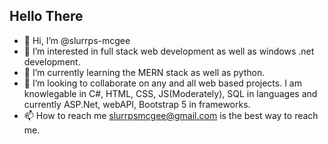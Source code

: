## Hello There ##

- 👋 Hi, I’m @slurrps-mcgee
- 👀 I’m interested in full stack web development as well as windows .net development.
- 🌱 I’m currently learning the MERN stack as well as python.
- 💞️ I’m looking to collaborate on any and all web based projects. I am knowlegable in C#, HTML, CSS, JS(Moderately), SQL in languages and currently ASP.Net, webAPI, Bootstrap 5 in frameworks.
- 📫 How to reach me slurrpsmcgee@gmail.com is the best way to reach me.

<!---
slurrps-mcgee/slurrps-mcgee is a ✨ special ✨ repository because its `README.md` (this file) appears on your GitHub profile.
You can click the Preview link to take a look at your changes.
--->
